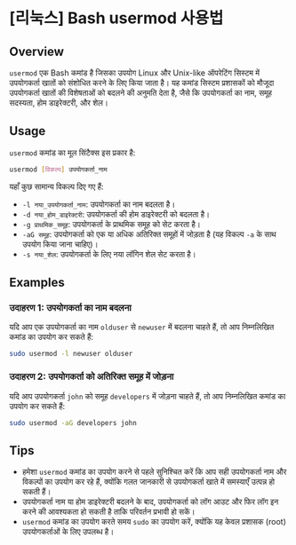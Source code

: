 # [리눅스] Bash usermod 사용법

## Overview
`usermod` एक Bash कमांड है जिसका उपयोग Linux और Unix-like ऑपरेटिंग सिस्टम में उपयोगकर्ता खातों को संशोधित करने के लिए किया जाता है। यह कमांड सिस्टम प्रशासकों को मौजूदा उपयोगकर्ता खातों की विशेषताओं को बदलने की अनुमति देता है, जैसे कि उपयोगकर्ता का नाम, समूह सदस्यता, होम डाइरेक्टरी, और शेल।

## Usage
`usermod` कमांड का मूल सिंटैक्स इस प्रकार है:

```bash
usermod [विकल्प] उपयोगकर्ता_नाम
```

यहाँ कुछ सामान्य विकल्प दिए गए हैं:

- `-l नया_उपयोगकर्ता_नाम`: उपयोगकर्ता का नाम बदलता है।
- `-d नया_होम_डाइरेक्टरी`: उपयोगकर्ता की होम डाइरेक्टरी को बदलता है।
- `-g प्राथमिक_समूह`: उपयोगकर्ता के प्राथमिक समूह को सेट करता है।
- `-aG समूह`: उपयोगकर्ता को एक या अधिक अतिरिक्त समूहों में जोड़ता है (यह विकल्प `-a` के साथ उपयोग किया जाना चाहिए)।
- `-s नया_शेल`: उपयोगकर्ता के लिए नया लॉगिन शेल सेट करता है।

## Examples
### उदाहरण 1: उपयोगकर्ता का नाम बदलना
यदि आप एक उपयोगकर्ता का नाम `olduser` से `newuser` में बदलना चाहते हैं, तो आप निम्नलिखित कमांड का उपयोग कर सकते हैं:

```bash
sudo usermod -l newuser olduser
```

### उदाहरण 2: उपयोगकर्ता को अतिरिक्त समूह में जोड़ना
यदि आप उपयोगकर्ता `john` को समूह `developers` में जोड़ना चाहते हैं, तो आप निम्नलिखित कमांड का उपयोग कर सकते हैं:

```bash
sudo usermod -aG developers john
```

## Tips
- हमेशा `usermod` कमांड का उपयोग करने से पहले सुनिश्चित करें कि आप सही उपयोगकर्ता नाम और विकल्पों का उपयोग कर रहे हैं, क्योंकि गलत जानकारी से उपयोगकर्ता खाते में समस्याएँ उत्पन्न हो सकती हैं।
- उपयोगकर्ता नाम या होम डाइरेक्टरी बदलने के बाद, उपयोगकर्ता को लॉग आउट और फिर लॉग इन करने की आवश्यकता हो सकती है ताकि परिवर्तन प्रभावी हो सकें।
- `usermod` कमांड का उपयोग करते समय `sudo` का उपयोग करें, क्योंकि यह केवल प्रशासक (root) उपयोगकर्ताओं के लिए उपलब्ध है।